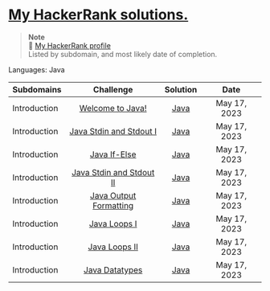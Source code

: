 #  [My HackerRank solutions.](https://www.hackerrank.com/dashboard)

> **Note** <br>
> 🔗 [My HackerRank profile](https://www.hackerrank.com/aillos) <br>
> Listed by subdomain, and most likely date of completion.

Languages: 
Java

| Subdomains | Challenge | Solution | Date
| :---- | :----: | :----: | :----: |
| Introduction | [Welcome to Java!](https://www.hackerrank.com/challenges/welcome-to-java)| [Java](https://github.com/aillos/hackerrank/blob/master/src/WelcomeToJava.java) | May 17, 2023
| Introduction | [Java Stdin and Stdout I](https://www.hackerrank.com/challenges/java-stdin-and-stdout-1)| [Java](https://github.com/aillos/hackerrank/blob/master/src/JavaStdinAndStdoutI.java) | May 17, 2023
| Introduction | [Java If-Else](https://www.hackerrank.com/challenges/java-if-else)| [Java](https://github.com/aillos/hackerrank/blob/master/src/JavaIfElse.java) | May 17, 2023
| Introduction | [Java Stdin and Stdout II](https://www.hackerrank.com/challenges/java-stdin-stdout)| [Java](https://github.com/aillos/hackerrank/blob/master/src/JavaStdinAndStdoutII.java) | May 17, 2023
| Introduction | [Java Output Formatting](https://www.hackerrank.com/challenges/java-output-formatting)| [Java](https://github.com/aillos/hackerrank/blob/master/src/JavaOutputFormatting.java) | May 17, 2023
| Introduction | [Java Loops I](https://www.hackerrank.com/challenges/java-loops-i)| [Java](https://github.com/aillos/hackerrank/blob/master/src/JavaLoopsI.java) | May 17, 2023
| Introduction | [Java Loops II](https://www.hackerrank.com/challenges/java-loops)| [Java](https://github.com/aillos/hackerrank/blob/master/src/JavaLoopsII.java) | May 17, 2023
| Introduction | [Java Datatypes](https://www.hackerrank.com/challenges/java-datatypes)| [Java](https://github.com/aillos/hackerrank/blob/master/src/JavaDatatypes.java) | May 17, 2023

